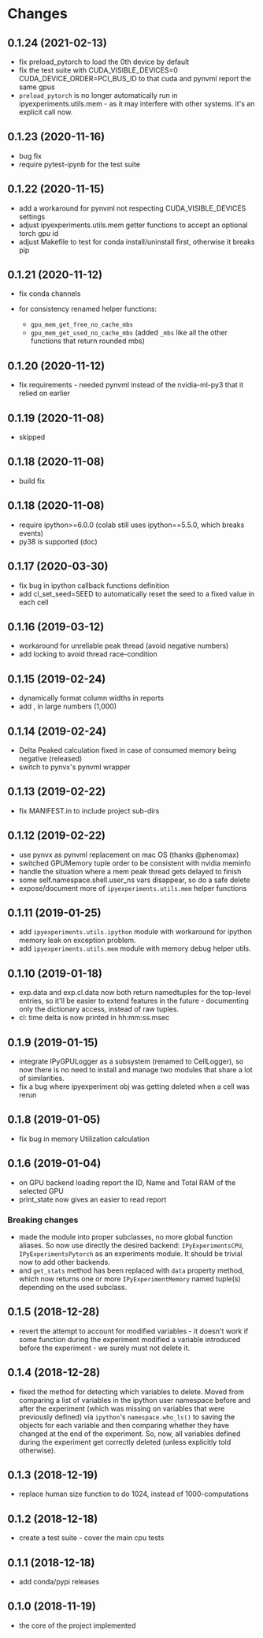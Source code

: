 # Changes

## 0.1.24 (2021-02-13)

- fix preload_pytorch to load the 0th device by default
- fix the test suite with CUDA_VISIBLE_DEVICES=0 CUDA_DEVICE_ORDER=PCI_BUS_ID to that cuda and pynvml report the same gpus
- `preload_pytorch` is no longer automatically run in ipyexperiments.utils.mem - as it may interfere with other systems. it's an explicit call now.

## 0.1.23 (2020-11-16)

- bug fix
- require pytest-ipynb for the test suite


## 0.1.22 (2020-11-15)

- add a workaround for pynvml not respecting CUDA_VISIBLE_DEVICES settings
- adjust ipyexperiments.utils.mem getter functions to accept an optional torch gpu id
- adjust Makefile to test for conda install/uninstall first, otherwise it breaks pip


## 0.1.21 (2020-11-12)

- fix conda channels

- for consistency renamed helper functions:
   * `gpu_mem_get_free_no_cache_mbs`
   * `gpu_mem_get_used_no_cache_mbs`
   (added `_mbs` like all the other functions that return rounded mbs)


## 0.1.20 (2020-11-12)

- fix requirements - needed pynvml instead of the nvidia-ml-py3 that it relied on earlier


## 0.1.19 (2020-11-08)

- skipped


## 0.1.18 (2020-11-08)

- build fix


## 0.1.18 (2020-11-08)

- require ipython>=6.0.0 (colab still uses ipython==5.5.0, which breaks events)
- py38 is supported (doc)


## 0.1.17 (2020-03-30)

- fix bug in ipython callback functions definition
- add cl_set_seed=SEED to automatically reset the seed to a fixed value in each cell


## 0.1.16 (2019-03-12)

- workaround for unreliable peak thread (avoid negative numbers)
- add locking to avoid thread race-condition

## 0.1.15 (2019-02-24)

- dynamically format column widths in reports
- add , in large numbers (1,000)


## 0.1.14 (2019-02-24)

- Delta Peaked calculation fixed in case of consumed memory being negative (released)
- switch to pynvx's pynvml wrapper


## 0.1.13 (2019-02-22)

- fix MANIFEST.in to include project sub-dirs


## 0.1.12 (2019-02-22)

- use pynvx as pynvml replacement on mac OS (thanks @phenomax)
- switched GPUMemory tuple order to be consistent with nvidia meminfo
- handle the situation where a mem peak thread gets delayed to finish
- some self.namespace.shell.user_ns vars disappear, so do a safe delete
- expose/document more of `ipyexperiments.utils.mem` helper functions

## 0.1.11 (2019-01-25)

- add `ipyexperiments.utils.ipython` module with workaround for ipython memory leak on exception problem.
- add `ipyexperiments.utils.mem` module with memory debug helper utils.


## 0.1.10 (2019-01-18)

- exp.data and exp.cl.data now both return namedtuples for the top-level entries, so it'll be easier to extend features in the future - documenting only the dictionary access, instead of raw tuples.
- cl: time delta is now printed in hh:mm:ss.msec


## 0.1.9 (2019-01-15)

- integrate IPyGPULogger as a subsystem (renamed to CellLogger), so now there is no need to install and manage two modules that share a lot of similarities.
- fix a bug where ipyexperiment obj was getting deleted when a cell was rerun


## 0.1.8 (2019-01-05)

- fix bug in memory Utilization calculation


## 0.1.6 (2019-01-04)

- on GPU backend loading report the ID, Name and Total RAM of the selected GPU
- print_state now gives an easier to read report

### Breaking changes

- made the module into proper subclasses, no more global function aliases. So now use directly the desired backend: `IPyExperimentsCPU`, `IPyExperimentsPytorch` as an experiments module. It should be trivial now to add other backends.
- and `get_stats` method has been replaced with `data` property method, which now returns one or more `IPyExperimentMemory` named tuple(s) depending on the used subclass.


## 0.1.5 (2018-12-28)

- revert the attempt to account for modified variables - it doesn't work if some function during the experiment modified a variable introduced before the experiment - we surely must not delete it.


## 0.1.4 (2018-12-28)

- fixed the method for detecting which variables to delete. Moved from comparing a list of variables in the ipython user namespace before and after the experiment (which was missing on variables that were previously defined) via `ipython`'s `namespace.who_ls()` to saving the objects for each variable and then comparing whether they have changed at the end of the experiment. So, now, all variables defined during the experiment get correctly deleted (unless explicitly told otherwise).


## 0.1.3 (2018-12-19)

- replace human size function to do 1024, instead of 1000-computations


## 0.1.2 (2018-12-18)

- create a test suite - cover the main cpu tests


## 0.1.1 (2018-12-18)

- add conda/pypi releases


## 0.1.0 (2018-11-19)

- the core of the project implemented
